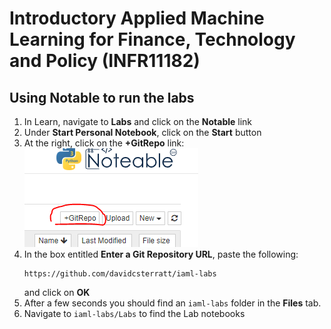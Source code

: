 # Introductory Applied Machine Learning for Finance, Technology and Policy (INFR11182)

## Using Notable to run the labs

1. In Learn, navigate to **Labs** and click on the **Notable** link
2. Under **Start Personal Notebook**, click on the **Start** button
3. At the right, click on the **+GitRepo** link:
   ![Image of +GitRepo link in Notable](images/notable-git.jpg)
4. In the box entitled **Enter a Git Repository URL**, paste the
   following:
   ```
   https://github.com/davidcsterratt/iaml-labs
   ```
   and click on **OK**
5. After a few seconds you should find an `iaml-labs` folder in the
   **Files** tab.
6. Navigate to `iaml-labs/Labs` to find the Lab notebooks


<!--  LocalWords:  INFR GitRepo iaml
 -->
